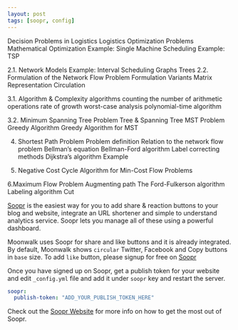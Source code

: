 ```yaml
---
layout: post
tags: [soopr, config]
---
```

Decision Problems in Logistics Logistics
Optimization Problems
Mathematical Optimization
Example: Single Machine Scheduling
Example: TSP

2.1. Network Models
Example: Interval Scheduling
Graphs
Trees
2.2. Formulation of the Network Flow Problem
Formulation
Variants
Matrix Representation
Circulation

3.1. Algorithm & Complexity
algorithms
counting the number of arithmetic operations
rate of growth
worst-case analysis
polynomial-time algorithm

3.2. Minimum Spanning Tree Problem
Tree & Spanning Tree
MST Problem
Greedy Algorithm
Greedy Algorithm for MST

4. Shortest Path Problem
Problem definition
Relation to the network flow problem
Bellman’s equation
Bellman-Ford algorithm
Label correcting methods
Dijkstra’s algorithm
Example

5. Negative Cost Cycle Algorithm for Min-Cost
Flow Problems


6.Maximum Flow Problem
Augmenting path
The Ford-Fulkerson algorithm
Labeling algorithm
Cut


[Soopr][soopr-website] is the easiest way for you to add share & reaction buttons to your blog and website, integrate an URL shortener and simple to understand analytics service. Soopr lets you manage all of these using a powerful dashboard.

Moonwalk uses Soopr for share and like buttons and it is already integrated. By default, Moonwalk shows `circular` Twitter, Facebook and Copy buttons in `base` size. To add `like` button, please signup for free on [Soopr][soopr-website]

Once you have signed up on Soopr, get a publish token for your website and edit `_config.yml` file and add it under `soopr` key and restart the server.
```yml
soopr:
  publish-token: "ADD_YOUR_PUBLISH_TOKEN_HERE" 
```

Check out the [Soopr Website][soopr-website] for more info on how to get the most out of Soopr.

[soopr-website]: https://www.soopr.co
